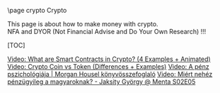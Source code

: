 \page crypto Crypto

This page is about how to make money with crypto.  
NFA and DYOR (Not Financial Advise and Do Your Own Research) !!!

[TOC]

[Video: What are Smart Contracts in Crypto? (4 Examples + Animated)](https://www.youtube.com/watch?v=pyaIppMhuic)
[Video: Crypto Coin vs Token (Differences + Examples)](https://www.youtube.com/watch?v=422HORNUfkU&ab_channel=WhiteboardCrypto)
[Video: A pénz pszichológiája | Morgan Housel könyvösszefoglaló](https://www.youtube.com/watch?v=4mFZZJ3MVe4&ab_channel=Preprocessor)
[Video: Miért nehéz pénzügyileg a magyaroknak? - Jaksity György @ Menta S02E05](https://www.youtube.com/watch?v=BH75kY_KSsc)